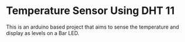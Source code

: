 # Temperature Sensor Using DHT 11

This is an arduino based project that aims to sense the temperature and display as levels on a Bar LED. 

